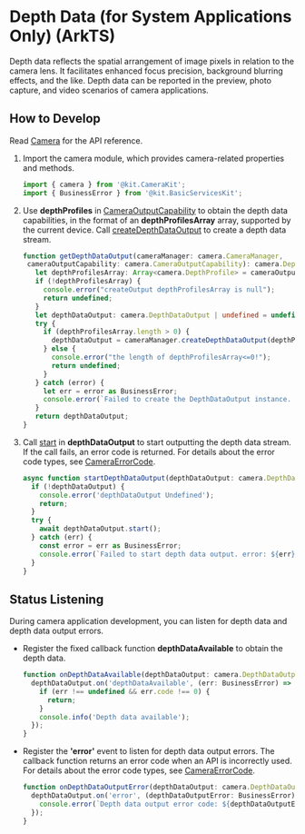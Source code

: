 # Depth Data (for System Applications Only) (ArkTS)
<!--Kit: Camera Kit-->
<!--Subsystem: Multimedia-->
<!--Owner: @qano-->
<!--Designer: @leo_ysl-->
<!--Tester: @xchaosioda-->
<!--Adviser: @w_Machine_cc-->

Depth data reflects the spatial arrangement of image pixels in relation to the camera lens. It facilitates enhanced focus precision, background blurring effects, and the like. Depth data can be reported in the preview, photo capture, and video scenarios of camera applications.

## How to Develop

Read [Camera](../../reference/apis-camera-kit/arkts-apis-camera.md) for the API reference.

1. Import the camera module, which provides camera-related properties and methods.
     
   ```ts
   import { camera } from '@kit.CameraKit';
   import { BusinessError } from '@kit.BasicServicesKit';
   ```

2. Use **depthProfiles** in [CameraOutputCapability](../../reference/apis-camera-kit/arkts-apis-camera-i.md#cameraoutputcapability) to obtain the depth data capabilities, in the format of an **depthProfilesArray** array, supported by the current device. Call [createDepthDataOutput](../../reference/apis-camera-kit/js-apis-camera-sys.md#createdepthdataoutput13) to create a depth data stream.

   ```ts
   function getDepthDataOutput(cameraManager: camera.CameraManager,
    cameraOutputCapability: camera.CameraOutputCapability): camera.DepthDataOutput | undefined {
      let depthProfilesArray: Array<camera.DepthProfile> = cameraOutputCapability.depthProfiles;
      if (!depthProfilesArray) {
        console.error("createOutput depthProfilesArray is null");
        return undefined;
      }
      let depthDataOutput: camera.DepthDataOutput | undefined = undefined;
      try {
        if (depthProfilesArray.length > 0) {
          depthDataOutput = cameraManager.createDepthDataOutput(depthProfilesArray[0]);
        } else {
          console.error("the length of depthProfilesArray<=0!");
          return undefined;
        }
      } catch (error) {
        let err = error as BusinessError;
        console.error(`Failed to create the DepthDataOutput instance. error: ${err}`);
      }
      return depthDataOutput;
   }
   ```

3. Call [start](../../reference/apis-camera-kit/js-apis-camera-sys.md#start13) in **depthDataOutput** to start outputting the depth data stream. If the call fails, an error code is returned. For details about the error code types, see [CameraErrorCode](../../reference/apis-camera-kit/arkts-apis-camera-e.md#cameraerrorcode).
     
   ```ts
   async function startDepthDataOutput(depthDataOutput: camera.DepthDataOutput): Promise<void> {
     if (!depthDataOutput) {
       console.error('depthDataOutput Undefined');
       return;
     }
     try {
       await depthDataOutput.start();
     } catch (err) {
       const error = err as BusinessError;
       console.error(`Failed to start depth data output. error: ${err}`);
     }
   }
   ```

## Status Listening

During camera application development, you can listen for depth data and depth data output errors.

- Register the fixed callback function **depthDataAvailable** to obtain the depth data.
    
  ```ts
  function onDepthDataAvailable(depthDataOutput: camera.DepthDataOutput): void {
    depthDataOutput.on('depthDataAvailable', (err: BusinessError) => {
      if (err !== undefined && err.code !== 0) {
        return;
      }
      console.info('Depth data available');
    });
  }
  ```

- Register the **'error'** event to listen for depth data output errors. The callback function returns an error code when an API is incorrectly used. For details about the error code types, see [CameraErrorCode](../../reference/apis-camera-kit/arkts-apis-camera-e.md#cameraerrorcode).
    
  ```ts
  function onDepthDataOutputError(depthDataOutput: camera.DepthDataOutput): void {
    depthDataOutput.on('error', (depthDataOutputError: BusinessError) => {
      console.error(`Depth data output error code: ${depthDataOutputError.code}`);
    });
  }
  ```
